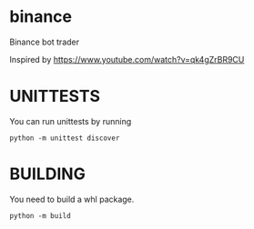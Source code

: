 # binance
Binance bot trader

Inspired by https://www.youtube.com/watch?v=qk4gZrBR9CU

# UNITTESTS

You can run unittests by running

    python -m unittest discover

# BUILDING

You need to build a whl package.

    python -m build